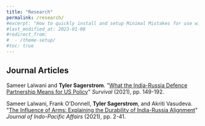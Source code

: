 ```yaml
---
title: "Research"
permalink: /research/
#excerpt: "How to quickly install and setup Minimal Mistakes for use with GitHub Pages."
#last_modified_at: 2023-01-08
#redirect_from:
#  - /theme-setup/
#toc: true
---
```



## Journal Articles

Sameer Lalwani and **Tyler Sagerstrom**. "[What the India-Russia Defence Partnership Means for US Policy](https://www.tandfonline.com/doi/abs/10.1080/00396338.2021.1956196)" _Survival_ (2021), pp. 149-192.

Sameer Lalwani, Frank O'Donnell, **Tyler Sagerstrom**, and Akriti Vasudeva. "[The Influence of Arms: Explaining the Durability of India-Russia Alignment](media.defense.gov/2021/Feb/06/2002577571/-1/-1/1/JIPA_VOLUME_04_ISSUE_1_SPECIAL_ISSUE.PDF)" _Journal of Indo-Pacific Affairs_ (2021), pp. 2-41.
